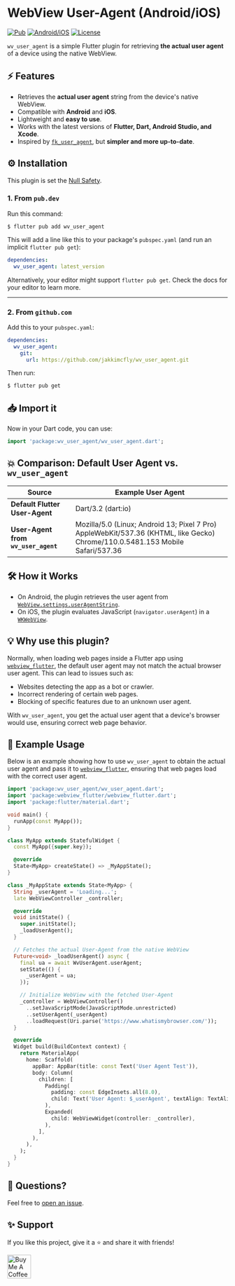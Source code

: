 # WebView User-Agent (Android/iOS)
[![Pub](https://img.shields.io/pub/v/wv_user_agent.svg)](https://pub.dev/packages/wv_user_agent)
[![Android/iOS](https://img.shields.io/badge/Platform-Android\/iOS-blue.svg?longCache=true&style=flat-square)]()
[![License](https://img.shields.io/badge/License-MIT-blue.svg)](/LICENSE)

`wv_user_agent` is a simple Flutter plugin for retrieving **the actual user agent** of a device using the native WebView.

## ⚡ Features

- Retrieves the **actual user agent** string from the device's native WebView.
- Compatible with **Android** and **iOS**.
- Lightweight and **easy to use**.
- Works with the latest versions of **Flutter, Dart, Android Studio, and Xcode**.
- Inspired by [`fk_user_agent`](https://pub.dev/packages/fk_user_agent), but **simpler and more up-to-date**.

## ⚙️ Installation

This plugin is set the [Null Safety](https://flutter.dev/docs/null-safety).

### 1. From `pub.dev`

Run this command:
```shell
$ flutter pub add wv_user_agent
```

This will add a line like this to your package's `pubspec.yaml` (and run an implicit `flutter pub get`):

```yaml
dependencies:
  wv_user_agent: latest_version
```

Alternatively, your editor might support `flutter pub get`. Check the docs for your editor to learn more.

---

### 2. From `github.com`

Add this to your `pubspec.yaml`:
```yaml
dependencies:
  wv_user_agent:
    git:
      url: https://github.com/jakkimcfly/wv_user_agent.git
```

Then run:
```shell
$ flutter pub get
```

## 📥 Import it
Now in your Dart code, you can use:
```dart
import 'package:wv_user_agent/wv_user_agent.dart';
```

## 💥 Comparison: Default User Agent vs. `wv_user_agent`

| Source | Example User Agent |
| ------ | -------------------|
| **Default Flutter User-Agent** | Dart/3.2 (dart:io) |
| **User-Agent from `wv_user_agent`** |	Mozilla/5.0 (Linux; Android 13; Pixel 7 Pro) AppleWebKit/537.36 (KHTML, like Gecko) Chrome/110.0.5481.153 Mobile Safari/537.36 |

## 🛠️ How it Works
* On Android, the plugin retrieves the user agent from [`WebView.settings.userAgentString`](https://developer.android.com/reference/android/webkit/WebSettings#getUserAgentString()).
* On iOS, the plugin evaluates JavaScript (`navigator.userAgent`) in a [`WKWebView`](https://developer.apple.com/documentation/webkit/wkwebview).


## 💡 Why use this plugin?

Normally, when loading web pages inside a Flutter app using [`webview_flutter`](https://pub.dev/packages/webview_flutter), the default user agent may not match the actual browser user agent. This can lead to issues such as:

* Websites detecting the app as a bot or crawler.
* Incorrect rendering of certain web pages.
* Blocking of specific features due to an unknown user agent.

With `wv_user_agent`, you get the actual user agent that a device's browser would use, ensuring correct web page behavior.

## 🚀 Example Usage

Below is an example showing how to use `wv_user_agent` to obtain the actual user agent and pass it to [`webview_flutter`](https://pub.dev/packages/webview_flutter), ensuring that web pages load with the correct user agent.

```dart
import 'package:wv_user_agent/wv_user_agent.dart';
import 'package:webview_flutter/webview_flutter.dart';
import 'package:flutter/material.dart';

void main() {
  runApp(const MyApp());
}

class MyApp extends StatefulWidget {
  const MyApp({super.key});

  @override
  State<MyApp> createState() => _MyAppState();
}

class _MyAppState extends State<MyApp> {
  String _userAgent = 'Loading...';
  late WebViewController _controller;

  @override
  void initState() {
    super.initState();
    _loadUserAgent();
  }

  // Fetches the actual User-Agent from the native WebView
  Future<void> _loadUserAgent() async {
    final ua = await WvUserAgent.userAgent;
    setState(() {
      _userAgent = ua;
    });

    // Initialize WebView with the fetched User-Agent
    _controller = WebViewController()
      ..setJavaScriptMode(JavaScriptMode.unrestricted)
      ..setUserAgent(_userAgent)
      ..loadRequest(Uri.parse('https://www.whatismybrowser.com/'));
  }

  @override
  Widget build(BuildContext context) {
    return MaterialApp(
      home: Scaffold(
        appBar: AppBar(title: const Text('User Agent Test')),
        body: Column(
          children: [
            Padding(
              padding: const EdgeInsets.all(8.0),
              child: Text('User Agent: $_userAgent', textAlign: TextAlign.center),
            ),
            Expanded(
              child: WebViewWidget(controller: _controller),
            ),
          ],
        ),
      ),
    );
  }
}
```

## 💬 Questions?

Feel free to [open an issue](https://github.com/jakkimcfly/wv_user_agent/issues/new/choose). 

## ✨ Support

If you like this project, give it a ⭐ and share it with friends!

<a href="https://www.buymeacoffee.com/jakkimcfly" target="_blank">
<img src="https://cdn.buymeacoffee.com/buttons/v2/default-yellow.png" alt="Buy Me A Coffee" style="height: 54px!important;">
</a>